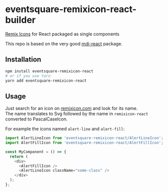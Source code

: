 # eventsquare-remixicon-react-builder

[Remix Icons](https://remixicon.com/) for React packaged as single components

This repo is based on the very good [mdi-react](https://github.com/levrik/mdi-react) package.

## Installation

```bash
npm install eventsquare-remixicon-react
# or if you use Yarn
yarn add eventsquare-remixicon-react
```

## Usage

Just search for an icon on [remixicon.com](https://remixicon.com) and look for its name.  
The name translates to Svg followed by the name in `remixicon-react` converted to PascalCaseIcon.

For example the icons named `alert-line` and `alert-fill`:

```javascript
import AlertLineIcon from 'eventsquare-remixicon-react/AlertLineIcon';
import AlertFillIcon from 'eventsquare-remixicon-react/AlertFillIcon';

const MyComponent = () => {
  return (
    <div>
      <AlertFillIcon />
      <AlertLineIcon className="some-class" />
    </div>
  );
};
```
